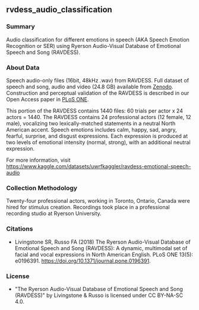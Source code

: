 ## rvdess_audio_classification

### Summary

Audio classification for different emotions in speech (AKA Speech Emotion Recognition or SER) using Ryerson Audio-Visual Database of Emotional Speech and Song (RAVDESS).

### About Data

Speech audio-only files (16bit, 48kHz .wav) from RAVDESS. Full dataset of speech and song, audio and video (24.8 GB) available from [Zenodo](https://zenodo.org/record/1188976). Construction and perceptual validation of the RAVDESS is described in our Open Access paper in [PLoS ONE](https://journals.plos.org/plosone/article?id=10.1371/journal.pone.0196391).

This portion of the RAVDESS contains 1440 files: 60 trials per actor x 24 actors = 1440. The RAVDESS contains 24 professional actors (12 female, 12 male), vocalizing two lexically-matched statements in a neutral North American accent. Speech emotions includes calm, happy, sad, angry, fearful, surprise, and disgust expressions. Each expression is produced at two levels of emotional intensity (normal, strong), with an additional neutral expression.

For more information, visit https://www.kaggle.com/datasets/uwrfkaggler/ravdess-emotional-speech-audio 

### Collection Methodology

Twenty-four professional actors, working in Toronto, Ontario, Canada were hired for stimulus creation. Recordings took place in a professional recording studio at Ryerson University.

### Citations

* Livingstone SR, Russo FA (2018) The Ryerson Audio-Visual Database of Emotional Speech and Song (RAVDESS): A dynamic, multimodal set of facial and vocal expressions in North American English. PLoS ONE 13(5): e0196391. https://doi.org/10.1371/journal.pone.0196391.

### License

*  "The Ryerson Audio-Visual Database of Emotional Speech and Song (RAVDESS)" by Livingstone & Russo is licensed under CC BY-NA-SC 4.0.
